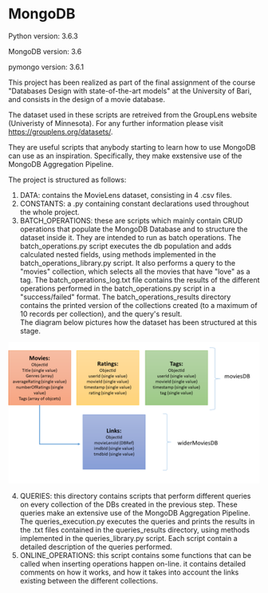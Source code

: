 # MongoDB
Python version: 3.6.3

MongoDB version: 3.6

pymongo version: 3.6.1

This project has been realized as part of the final assignment of the course "Databases Design with 
state-of-the-art models" at the University of Bari, and consists in the design of a movie database. 

The dataset used in these scripts are retreived from the GroupLens website (Univeristy of Minnesota). 
For any further information please visit https://grouplens.org/datasets/.

They are useful scripts that anybody starting  to learn how to use MongoDB can use as an inspiration. 
Specifically, they make exstensive use of the MongoDB Aggregation Pipeline. 

The project is structured as follows:
1.  DATA: contains the MovieLens dataset, consisting in 4 .csv files.
2.  CONSTANTS: a .py containing constant declarations used throughout the whole project.
3.  BATCH_OPERATIONS: these are scripts which mainly contain CRUD operations that populate 
the MongoDB Database and to structure the dataset inside it. They are intended to run as batch operations. 
The batch_operations.py script executes the db population and adds calculated nested fields, using methods implemented
in the batch_operations_library.py script. It also performs a query to the "movies" collection, which selects
all the movies that have "love" as a tag. 
The batch_operations_log.txt file contains the results of the 
different operations performed in the batch_operations.py script in a "success/failed" format. 
The batch_operations_results directory contains the printed version of the collections created (to a maximum of 
10 records per collection), and the query's result.  
The diagram below pictures how the dataset has been structured at this stage. 

![alt text](https://github.com/GioshTandoi/MongoDB/blob/master/DBStructures.png)
  
4. QUERIES: this directory contains scripts that perform different queries on every collection
of the DBs created in the previous step. These queries make an extensive use of the MongoDB Aggregation Pipeline. 
The queries_execution.py executes the queries and prints the results in the .txt files contained in the 
queries_results directory, using methods implemented in the queries_library.py script. Each script 
contain a detailed description of the queries performed. 
5. ONLINE_OPERATIONS: this script contains some functions that can be called when 
inserting operations happen on-line. it contains detailed comments on how it works, and how 
it takes into account the links existing between the different collections. 

